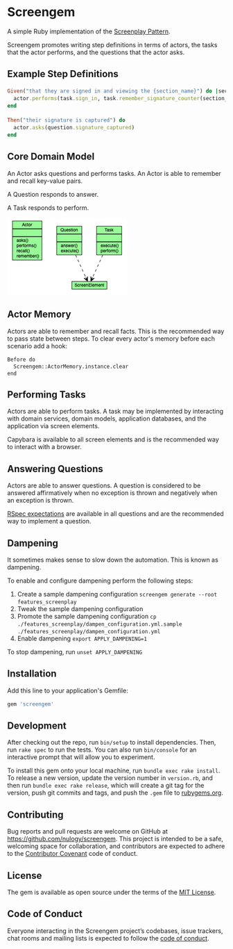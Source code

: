 # Screengem

A simple Ruby implementation of the [Screenplay Pattern](https://ideas.riverglide.com/page-objects-refactored-12ec3541990). 

Screengem promotes writing step definitions in terms of actors, the tasks that the actor performs, 
and the questions that the actor asks. 

## Example Step Definitions

```ruby
Given("that they are signed in and viewing the {section_name}") do |section_name|
  actor.performs(task.sign_in, task.remember_signature_counter(section_name))
end

Then("their signature is captured") do
  actor.asks(question.signature_captured)
end
```

## Core Domain Model

An Actor asks questions and performs tasks.
An Actor is able to remember and recall key-value pairs.

A Question responds to answer.

A Task responds to perform.

![Core Domain Model](/images/ScreengemCore.png)

## Actor Memory

Actors are able to remember and recall facts. This is the recommended way to pass state
between steps. To clear every actor's memory before each scenario add a hook:

```
Before do
  Screengem::ActorMemory.instance.clear
end
```

## Performing Tasks

Actors are able to perform tasks. A task may be implemented by interacting with domain services,
domain models, application databases, and the application via screen elements.

Capybara is available to all screen elements and is the recommended way to interact with a browser.

## Answering Questions

Actors are able to answer questions. A question is considered to be answered affirmatively
when no exception is thrown and negatively when an exception is thrown.

[RSpec expectations](https://github.com/rspec/rspec-expectations) are available in all questions and are the recommended way to implement a question.

## Dampening

It sometimes makes sense to slow down the automation. This is known as dampening.

To enable and configure dampening perform the following steps:

1. Create a sample dampening configuration `screengem generate --root features_screenplay`
1. Tweak the sample dampening configuration
1. Promote the sample dampening configuration `cp ./features_screenplay/dampen_configuration.yml.sample ./features_screenplay/dampen_configuration.yml`
1. Enable dampening `export APPLY_DAMPENING=1`

To stop dampening, run `unset APPLY_DAMPENING`

## Installation

Add this line to your application's Gemfile:

```ruby
gem 'screengem'
```

## Development

After checking out the repo, run `bin/setup` to install dependencies. Then, run `rake spec` to run the tests. You can also run `bin/console` for an interactive prompt that will allow you to experiment.

To install this gem onto your local machine, run `bundle exec rake install`. To release a new version, update the version number in `version.rb`, and then run `bundle exec rake release`, which will create a git tag for the version, push git commits and tags, and push the `.gem` file to [rubygems.org](https://rubygems.org).

## Contributing

Bug reports and pull requests are welcome on GitHub at https://github.com/nulogy/screengem. This project is intended to be a safe, welcoming space for collaboration, and contributors are expected to adhere to the [Contributor Covenant](http://contributor-covenant.org) code of conduct.

## License

The gem is available as open source under the terms of the [MIT License](https://opensource.org/licenses/MIT).

## Code of Conduct

Everyone interacting in the Screengem project’s codebases, issue trackers, chat rooms and mailing lists is expected to follow the [code of conduct](https://github.com/nulogy/screengem/blob/master/CODE_OF_CONDUCT.md).
